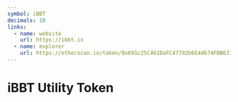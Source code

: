 ```yaml
---
symbol: iBBT
decimals: 18
links:
  - name: website
    url: https://ibbt.io
  - name: explorer
    url: https://etherscan.io/token/0x691c25C461DaFC47792b6E4d674FBB637bca1C6F
---
```


# iBBT Utility Token
